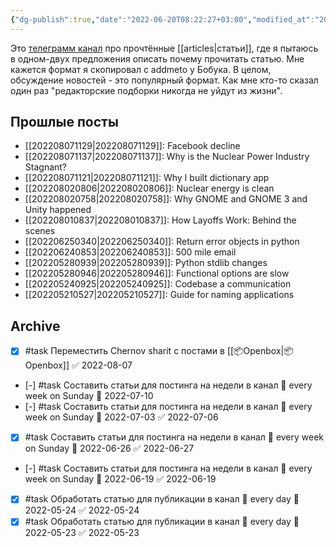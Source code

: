 ```yaml
---
{"dg-publish":true,"date":"2022-06-20T08:22:27+03:00","modified_at":"2022-08-07T12:02:26+03:00","permalink":"/shelves/chernov-sharit/","dgHomeLink":false,"dgPassFrontmatter":true}
---
```



Это [телеграмм канал](https://t.me/chernov_sharit) про прочтённые [[articles|статьи]], где я пытаюсь в одном-двух предложения описать почему прочитать статью. Мне кажется формат я скопировал с addmeto у Бобука. В целом, обсуждение новостей - это популярный формат. Как мне кто-то сказал один раз "редакторские подборки никогда не уйдут из жизни".

## Прошлые посты

- [[202208071129|202208071129]]: Facebook decline
- [[202208071137|202208071137]]: Why is the Nuclear Power Industry Stagnant?
- [[202208071121|202208071121]]: Why I built dictionary app
- [[202208020806|202208020806]]: Nuclear energy is clean
- [[202208020758|202208020758]]: Why GNOME and GNOME 3 and Unity happened
- [[202208010837|202208010837]]: How Layoffs Work: Behind the scenes
- [[202206250340|202206250340]]: Return error objects in python
- [[202206240853|202206240853]]: 500 mile email
- [[202205280939|202205280939]]: Python stdlib changes
- [[202205280946|202205280946]]: Functional options are slow
- [[202205240925|202205240925]]: Codebase a communication
- [[202205210527|202205210527]]: Guide for naming applications


## Archive

- [x] #task Переместить Chernov sharit с постами в [[📦Openbox|📦Openbox]] ✅ 2022-08-07
- [-] #task Составить статьи для постинга на недели в канал 🔁 every week on Sunday 📅 2022-07-10
- [-] #task Составить статьи для постинга на недели в канал 🔁 every week on Sunday 📅 2022-07-03 ✅ 2022-07-06
- [x] #task Составить статьи для постинга на недели в канал 🔁 every week on Sunday 📅 2022-06-26 ✅ 2022-06-27
- [-] #task Составить статьи для постинга на недели в канал 🔁 every week on Sunday 📅 2022-06-19 ✅ 2022-06-19
- [x] #task Обработать статью для публикации в канал 🔁 every day 📅 2022-05-24 ✅ 2022-05-24
- [x] #task Обработать статью для публикации в канал 🔁 every day 📅 2022-05-23 ✅ 2022-05-23
